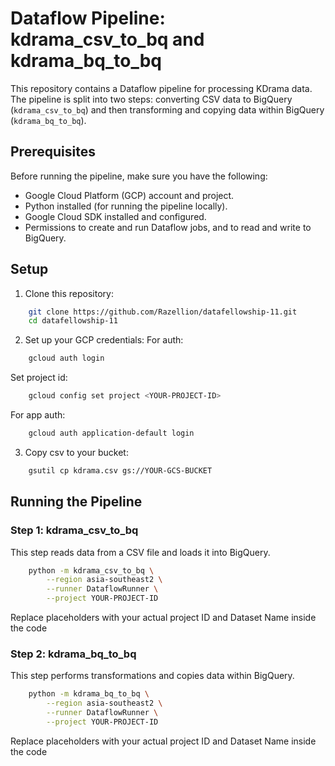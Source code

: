 # Dataflow Pipeline: kdrama_csv_to_bq and kdrama_bq_to_bq

This repository contains a Dataflow pipeline for processing KDrama data. The pipeline is split into two steps: converting CSV data to BigQuery (`kdrama_csv_to_bq`) and then transforming and copying data within BigQuery (`kdrama_bq_to_bq`).

## Prerequisites

Before running the pipeline, make sure you have the following:

- Google Cloud Platform (GCP) account and project.
- Python installed (for running the pipeline locally).
- Google Cloud SDK installed and configured.
- Permissions to create and run Dataflow jobs, and to read and write to BigQuery.

## Setup

1. Clone this repository:
```bash
    git clone https://github.com/Razellion/datafellowship-11.git
    cd datafellowship-11
```
2. Set up your GCP credentials:
For auth:
```bash
    gcloud auth login
```
Set project id:
```bash
    gcloud config set project <YOUR-PROJECT-ID>
```

For app auth:
```bash
    gcloud auth application-default login
```

3. Copy csv to your bucket:
```bash
    gsutil cp kdrama.csv gs://YOUR-GCS-BUCKET
```

## Running the Pipeline

### Step 1: kdrama_csv_to_bq

This step reads data from a CSV file and loads it into BigQuery.
```bash
    python -m kdrama_csv_to_bq \
        --region asia-southeast2 \
        --runner DataflowRunner \
        --project YOUR-PROJECT-ID
```

Replace placeholders with your actual project ID and Dataset Name inside the code

### Step 2: kdrama_bq_to_bq
This step performs transformations and copies data within BigQuery.
```bash
    python -m kdrama_bq_to_bq \
        --region asia-southeast2 \
        --runner DataflowRunner \
        --project YOUR-PROJECT-ID
```

Replace placeholders with your actual project ID and Dataset Name inside the code